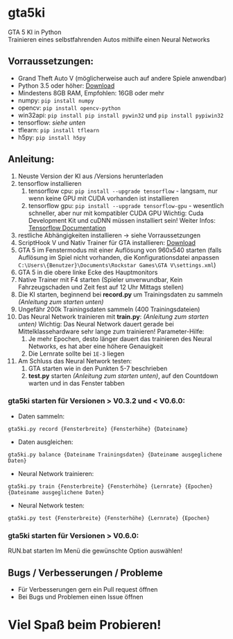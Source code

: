 # gta5ki

GTA 5 KI in Python\
Trainieren eines selbstfahrenden Autos mithilfe einen Neural Networks

## Vorraussetzungen:

* Grand Theft Auto V (möglicherweise auch auf andere Spiele anwendbar)
* Python 3.5 oder höher: [Download](https://www.python.org/downloads/release/python-354/)
* Mindestens 8GB RAM, Empfohlen: 16GB oder mehr
* numpy: `pip install numpy`
* opencv: `pip install opencv-python`
* win32api: `pip install pip install pywin32` und `pip install pypiwin32`
* tensorflow: _siehe unten_
* tflearn: `pip install tflearn`
* h5py: `pip install h5py`

## Anleitung:
1. Neuste Version der KI aus /Versions herunterladen
1. tensorflow installieren
   1. tensorflow cpu: `pip install --upgrade tensorflow` - langsam, nur wenn keine GPU mit CUDA vorhanden ist installieren
   1. tensorflow gpu: `pip install --upgrade tensorflow-gpu` - wesentlich schneller, aber nur mit kompatibler CUDA GPU
  Wichtig: Cuda Development Kit und cuDNN müssen installiert sein! Weiter Infos: [Tensorflow Documentation](https://www.tensorflow.org/install/install_windows)
1. restliche Abhängigkeiten installieren -> siehe Vorraussetzungen
1. ScriptHook V und Nativ Trainer für GTA installieren: [Download](http://www.dev-c.com/gtav/scripthookv/)
1. GTA 5 im Fenstermodus mit einer Auflösung von 960x540 starten (falls Auflösung im Spiel nicht vorhanden, die Konfigurationsdatei anpassen `C:\Users\{Benutzer}\Documents\Rockstar Games\GTA V\settings.xml`)
1. GTA 5 in die obere linke Ecke des Hauptmonitors
1. Native Trainer mit F4 starten (Spieler unverwundbar, Kein Fahrzeugschaden und Zeit fest auf 12 Uhr Mittags stellen)
1. Die KI starten, beginnend bei __record.py__ um Trainingsdaten zu sammeln _(Anleitung zum starten unten)_
1. Ungefähr 200k Trainingsdaten sammeln (400 Trainingsdateien)
1. Das Neural Network trainieren mit __train.py__: _(Anleitung zum starten unten)_
   Wichtig: Das Neural Network dauert gerade bei Mittelklassehardware sehr lange zum trainieren!
   Parameter-Hilfe:
   1. Je mehr Epochen, desto länger dauert das trainieren des Neural Networks, es hat aber eine höhere Genauigkeit
   1. Die Lernrate sollte bei `1E-3` liegen
1. Am Schluss das Neural Network testen:
   1. GTA starten wie in den Punkten 5-7 beschrieben
   1. __test.py__ starten _(Anleitung zum starten unten)_, auf den Countdown warten und in das Fenster tabben

### gta5ki starten für Versionen > V0.3.2 und < V0.6.0:
* Daten sammeln:
```
gta5ki.py record {Fensterbreite} {Fensterhöhe} {Dateiname}
```
* Daten ausgleichen:
```
gta5ki.py balance {Dateiname Trainingsdaten} {Dateiname ausgeglichene Daten}
```
* Neural Network trainieren:
```
gta5ki.py train {Fensterbreite} {Fensterhöhe} {Lernrate} {Epochen} {Dateiname ausgeglichene Daten}
```
* Neural Network testen:
```
gta5ki.py test {Fensterbreite} {Fensterhöhe} {Lernrate} {Epochen}
```

### gta5ki starten für Versionen > V0.6.0:
RUN.bat starten
Im Menü die gewünschte Option auswählen!

## Bugs / Verbesserungen / Probleme
* Für Verbesserungen gern ein Pull request öffnen
* Bei Bugs und Problemen einen Issue öffnen

# Viel Spaß beim Probieren!
